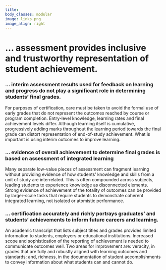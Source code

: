 ```yaml
---
title:
body_classes: modular
image: links.png
image_align: right
---
```

# ... assessment provides inclusive and trustworthy representation of student achievement.

### ... interim assessment results used for feedback on learning and progress do not play a significant role in determining students’ final grades.
For purposes of certification, care must be taken to avoid the formal use of early grades that do not represent the outcomes reached by course or program completion. Entry-level knowledge, learning rates and final achievement levels differ. Although learning itself is cumulative, progressively adding marks throughout the learning period towards the final grade can distort representation of end-of-study achievement. What is important is using interim outcomes to improve learning.

### ... evidence of overall achievement to determine final grades is based on assessment of integrated learning
Many separate low-value pieces of assessment can fragment learning without providing evidence of how students’ knowledge and skills from a unit of study are interrelated. This is often compounded across subjects, leading students to experience knowledge as disconnected elements. Strong evidence of achievement of the totality of outcomes can be provided by larger-scale tasks that require students to demonstrate coherent integrated learning, not isolated or atomistic performance.

### ... certification accurately and richly portrays graduates’ and students’ achievements to inform future careers and learning.
An academic transcript that lists subject titles and grades provides limited information to students, employers or educational institutions. Increased scope and sophistication of the reporting of achievement is needed to communicate outcomes well. Two areas for improvement are: veracity, in grades that are fully and robustly aligned with learning outcomes and standards; and, richness, in the documentation of student accomplishments to convey information about what students can and cannot do.

